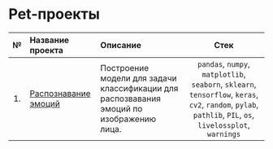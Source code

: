 # Pet-проекты
|№| Название проекта|Описание|Стек|
|:---:|:-----------------|:--------------- |:----------------------:|
|1.|[Распознавание эмоций](https://github.com/vvlychak/pet_projects/tree/main/emotion_recognition)|Построение модели для задачи классификации для распозвавания эмоций по изображению лица.|`pandas`, `numpy`, `matplotlib`, `seaborn`, `sklearn`, `tensorflow`, `keras`, `cv2`, `random`, `pylab`, `pathlib`, `PIL`, `os`, `livelossplot`, `warnings`|
